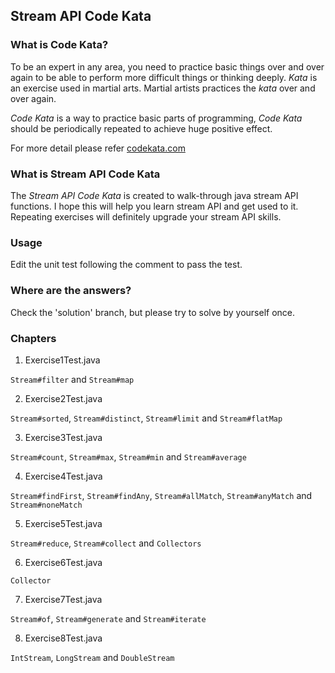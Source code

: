 ## Stream API Code Kata

### What is Code Kata?

To be an expert in any area, you need to practice basic things over and over again to be able to perform more difficult things or thinking deeply. _Kata_ is an exercise used in martial arts. Martial artists practices the _kata_ over and over again.

_Code Kata_ is a way to practice basic parts of programming, _Code Kata_ should be periodically repeated to achieve huge positive effect.

For more detail please refer [codekata.com](http://codekata.com/)

### What is Stream API Code Kata

The _Stream API Code Kata_ is created to walk-through java stream API functions. I hope this will help you learn stream API and get used to it. Repeating exercises will definitely upgrade your stream API skills.

### Usage

Edit the unit test following the comment to pass the test.

### Where are the answers?

Check the 'solution' branch, but please try to solve by yourself once.

### Chapters

1. Exercise1Test.java

`Stream#filter` and `Stream#map`

2. Exercise2Test.java

`Stream#sorted`, `Stream#distinct`, `Stream#limit` and `Stream#flatMap`

3. Exercise3Test.java

`Stream#count`, `Stream#max`, `Stream#min` and `Stream#average`

4. Exercise4Test.java

`Stream#findFirst`, `Stream#findAny`, `Stream#allMatch`, `Stream#anyMatch` and `Stream#noneMatch`

5. Exercise5Test.java

`Stream#reduce`, `Stream#collect` and `Collectors`

6. Exercise6Test.java

`Collector`

7. Exercise7Test.java

`Stream#of`, `Stream#generate` and `Stream#iterate`

8. Exercise8Test.java

`IntStream`, `LongStream` and `DoubleStream`
